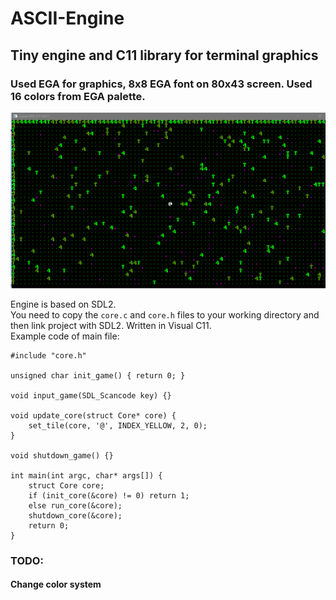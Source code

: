 # ASCII-Engine
## Tiny engine and C11 library for terminal graphics 
### Used EGA for graphics, 8x8 EGA font on 80x43 screen. Used 16 colors from EGA palette.
![screenshot](https://github.com/Ztry8/ASCII-Engine/blob/main/screenshots/1.PNG)

Engine is based on SDL2.    
You need to copy the `core.c` and `core.h` files to your working directory and then link project with SDL2. 
Written in Visual C11.    
Example code of main file:
```
#include "core.h"

unsigned char init_game() { return 0; }

void input_game(SDL_Scancode key) {}

void update_core(struct Core* core) {
	set_tile(core, '@', INDEX_YELLOW, 2, 0);
}

void shutdown_game() {}

int main(int argc, char* args[]) {
	struct Core core;
	if (init_core(&core) != 0) return 1;
	else run_core(&core);
	shutdown_core(&core);
	return 0;
}
```

### TODO:
#### Change color system
